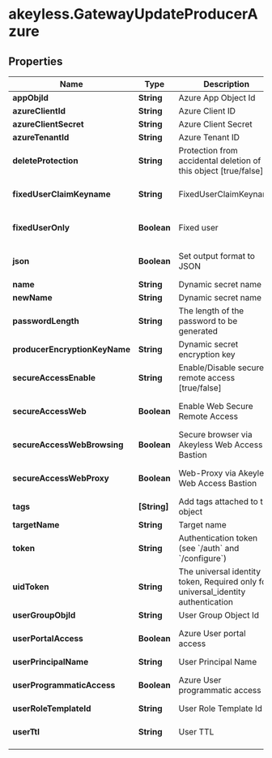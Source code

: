 # akeyless.GatewayUpdateProducerAzure

## Properties

Name | Type | Description | Notes
------------ | ------------- | ------------- | -------------
**appObjId** | **String** | Azure App Object Id | [optional] 
**azureClientId** | **String** | Azure Client ID | [optional] 
**azureClientSecret** | **String** | Azure Client Secret | [optional] 
**azureTenantId** | **String** | Azure Tenant ID | [optional] 
**deleteProtection** | **String** | Protection from accidental deletion of this object [true/false] | [optional] 
**fixedUserClaimKeyname** | **String** | FixedUserClaimKeyname | [optional] [default to &#39;false&#39;]
**fixedUserOnly** | **Boolean** | Fixed user | [optional] [default to false]
**json** | **Boolean** | Set output format to JSON | [optional] [default to false]
**name** | **String** | Dynamic secret name | 
**newName** | **String** | Dynamic secret name | [optional] 
**passwordLength** | **String** | The length of the password to be generated | [optional] 
**producerEncryptionKeyName** | **String** | Dynamic secret encryption key | [optional] 
**secureAccessEnable** | **String** | Enable/Disable secure remote access [true/false] | [optional] 
**secureAccessWeb** | **Boolean** | Enable Web Secure Remote Access | [optional] [default to true]
**secureAccessWebBrowsing** | **Boolean** | Secure browser via Akeyless Web Access Bastion | [optional] [default to false]
**secureAccessWebProxy** | **Boolean** | Web-Proxy via Akeyless Web Access Bastion | [optional] [default to false]
**tags** | **[String]** | Add tags attached to this object | [optional] 
**targetName** | **String** | Target name | [optional] 
**token** | **String** | Authentication token (see &#x60;/auth&#x60; and &#x60;/configure&#x60;) | [optional] 
**uidToken** | **String** | The universal identity token, Required only for universal_identity authentication | [optional] 
**userGroupObjId** | **String** | User Group Object Id | [optional] 
**userPortalAccess** | **Boolean** | Azure User portal access | [optional] [default to false]
**userPrincipalName** | **String** | User Principal Name | [optional] 
**userProgrammaticAccess** | **Boolean** | Azure User programmatic access | [optional] [default to false]
**userRoleTemplateId** | **String** | User Role Template Id | [optional] 
**userTtl** | **String** | User TTL | [optional] [default to &#39;60m&#39;]


